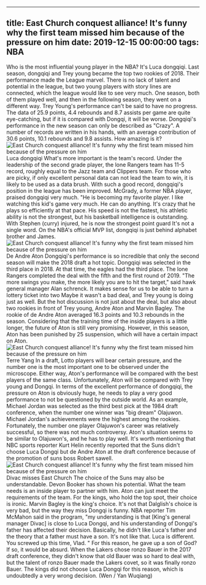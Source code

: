 
---
title: East Church conquest alliance! It's funny why the first team missed him because of the pressure on him
date: 2019-12-15 00:00:00
tags:  NBA
---
Who is the most influential young player in the NBA? It's Luca dongqiqi.
Last season, dongqiqi and Trey young became the top two rookies of 2018. Their performance made the League marvel. There is no lack of talent and potential in the league, but two young players with story lines are connected, which the league would like to see very much. One season, both of them played well, and then in the following season, they went on a different way.
Trey Young's performance can't be said to have no progress. The data of 25.9 points, 4.4 rebounds and 8.7 assists per game are quite eye-catching, but if it is compared with Dongqi, it will be worse. Dongqiqi's performance in the new season can only be described as "Crazy". A number of records are written in his hands, with an average contribution of 30.6 points, 10.1 rebounds and 9.8 assists. How amazing is it?
![East Church conquest alliance! It's funny why the first team missed him because of the pressure on him](7fecc19d3b2244cfb0995707bd92796f.jpg)
Luca dongqiqi
What's more important is the team's record. Under the leadership of the second grade player, the lone Rangers team has 11-5 record, roughly equal to the Jazz team and Clippers team. For those who are picky, if only excellent personal data can not lead the team to win, it is likely to be used as a data brush. With such a good record, dongqiqi's position in the league has been improved.
McGrady, a former NBA player, praised dongqiqi very much. "He is becoming my favorite player. I like watching this kid's game very much. He can do anything. It's crazy that he plays so efficiently at that pace. His speed is not the fastest, his athletic ability is not the strongest, but his basketball intelligence is outstanding. With Stephen (curry) injured, he is now the strongest point guard
It's not a single word. On the NBA's official MVP list, dongqiqi is just behind alphabet brother and James.
![East Church conquest alliance! It's funny why the first team missed him because of the pressure on him](1bf9e8d141ae417f925ddbb97df3741d.jpg)
De Andre Aton
Dongqiqi's performance is so incredible that only the second season will make the 2018 draft a hot topic. Dongqiqi was selected in the third place in 2018. At that time, the eagles had the third place. The lone Rangers completed the deal with the fifth and the first round of 2019. "The more swings you make, the more likely you are to hit the target," said hawk general manager Alan schrenck. It makes sense for us to be able to turn a lottery ticket into two
Maybe it wasn't a bad deal, and Trey young is doing just as well.
But the hot discussion is not just about the deal, but also about two rookies in front of Trey young, Andre Aton and Marvin Bagley. The rookie of de Andre Aton averaged 16.3 points and 10.3 rebounds in the season. Considering that the training time of the inside players is a little longer, the future of Aton is still very promising. However, in this season, Aton has been punished by 25 suspension, which will have a certain impact on Aton.
![East Church conquest alliance! It's funny why the first team missed him because of the pressure on him](d0c953e5360a4c0c9f6c9b625428b9bb.jpg)
Terre Yang
In a draft, Lotto players will bear certain pressure, and the number one is the most important one to be observed under the microscope. Either way, Aton's performance will be compared with the best players of the same class. Unfortunately, Aton will be compared with Trey young and Dongqi. In terms of the excellent performance of dongqiqi, the pressure on Aton is obviously huge, he needs to play a very good performance to not be questioned by the outside world.
As an example, Michael Jordan was selected as the third best pick at the 1984 draft conference, when the number one winner was "big dream" Olajuwon. Michael Jordan's achievements were the highest among the rookies. Fortunately, the number one player Olajuwon's career was relatively successful, so there was not much controversy. Aton's situation seems to be similar to Olajuwon's, and he has to play well.
It's worth mentioning that NBC sports reporter Kurt Helin recently reported that the Suns didn't choose Luca Dongqi but de Andre Aton at the draft conference because of the promotion of suns boss Robert sawell.
![East Church conquest alliance! It's funny why the first team missed him because of the pressure on him](e439e735736c4cbd9336d2485d7d5a7f.jpg)
Divac misses East Church
The choice of the Suns may also be understandable. Devon Booker has shown his potential. What the team needs is an inside player to partner with him. Aton can just meet the requirements of the team. For the kings, who hold the top spot, their choice is ironic. Marvin Bagley is the king's choice. It's not that Dalglish's choice is very bad, but the way they miss Dongqi is funny.
NBA reporter Tim McMahon said in the program, "my understanding is that [King's general manager Divac] is close to Luca Dongqi, and his understanding of Dongqi's father has affected their decision. Basically, he didn't like Luca's father and the theory that a father must have a son. It's not like that. Luca is different. You screwed up this time, Vlad. "
For this reason, he gave up a son of God? If so, it would be absurd. When the Lakers chose ronzo Bauer in the 2017 draft conference, they didn't know that old Bauer was so hard to deal with, but the talent of ronzo Bauer made the Lakers covet, so it was finally ronzo Bauer. The kings did not choose Luca Dongqi for this reason, which is undoubtedly a very wrong decision.
(Wen / Yan Wuqiang)